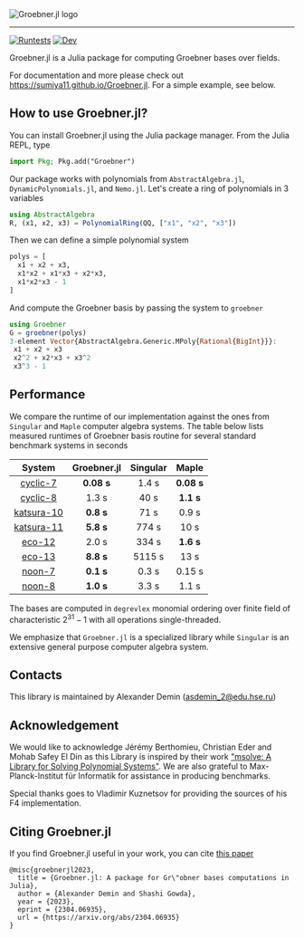 <div align="left">
    <picture>
        <source media="(prefers-color-scheme: dark)" srcset="https://github.com/sumiya11/Groebner.jl/raw/master/docs/assets/logo-dark-with-text.svg">
      <img alt="Groebner.jl logo" src="https://github.com/sumiya11/Groebner.jl/raw/master/docs/assets/logo-with-text.svg">
    </picture>
</div>

---

[![Runtests](https://github.com/sumiya11/Groebner.jl/actions/workflows/Runtests.yml/badge.svg)](https://github.com/sumiya11/Groebner.jl/actions/workflows/Runtests.yml)
[![Dev](https://img.shields.io/badge/docs-dev-blue.svg)](https://sumiya11.github.io/Groebner.jl)

Groebner.jl is a Julia package for computing Groebner bases over fields.

For documentation and more please check out https://sumiya11.github.io/Groebner.jl.
For a simple example, see below.

## How to use Groebner.jl?

You can install Groebner.jl using the Julia package manager. From the Julia REPL, type

```julia
import Pkg; Pkg.add("Groebner")
```

Our package works with polynomials from `AbstractAlgebra.jl`, `DynamicPolynomials.jl`, and `Nemo.jl`. Let's create a ring of polynomials in 3 variables

```julia
using AbstractAlgebra
R, (x1, x2, x3) = PolynomialRing(QQ, ["x1", "x2", "x3"])
```

Then we can define a simple polynomial system

```julia
polys = [
  x1 + x2 + x3,
  x1*x2 + x1*x3 + x2*x3,
  x1*x2*x3 - 1
]
```

And compute the Groebner basis by passing the system to `groebner`

```julia
using Groebner
G = groebner(polys)
3-element Vector{AbstractAlgebra.Generic.MPoly{Rational{BigInt}}}:
 x1 + x2 + x3
 x2^2 + x2*x3 + x3^2
 x3^3 - 1
```

## Performance

We compare the runtime of our implementation against the ones from `Singular` and `Maple` computer algebra systems. The table below lists measured runtimes of Groebner basis routine for several standard benchmark systems in seconds

|   System    |  Groebner.jl    | Singular | Maple |
| :---:       | :---: | :----: |  :---:   |
| [cyclic-7](https://github.com/sumiya11/Groebner.jl/tree/master/benchmark/systems/standard/cyclic12.txt)   | **0.08 s**  | 1.4 s    | **0.08 s** |
| [cyclic-8](https://github.com/sumiya11/Groebner.jl/tree/master/benchmark/systems/standard/cyclic13.txt)   |  1.3 s  | 40 s    | **1.1 s** |
| [katsura-10](https://github.com/sumiya11/Groebner.jl/tree/master/benchmark/systems/standard/katsura9.txt)    | **0.8 s**  | 71 s    | 0.9 s |
| [katsura-11](https://github.com/sumiya11/Groebner.jl/tree/master/benchmark/systems/standard/katsura10.txt)  |  **5.8 s**  | 774 s   | 10 s |
| [eco-12](https://github.com/sumiya11/Groebner.jl/tree/master/benchmark/systems/standard/eco10.txt)   |  2.0 s  | 334 s   | **1.6 s** |
| [eco-13](https://github.com/sumiya11/Groebner.jl/tree/master/benchmark/systems/standard/eco11.txt)   | **8.8 s**  | 5115 s   | 13 s |
| [noon-7](https://github.com/sumiya11/Groebner.jl/tree/master/benchmark/systems/standard/noon7.txt)      |  **0.1 s**  | 0.3 s    | 0.15 s |
| [noon-8](https://github.com/sumiya11/Groebner.jl/tree/master/benchmark/systems/standard/noon8.txt)      |  **1.0 s**  | 3.3 s    | 1.1 s |

The bases are computed in `degrevlex` monomial ordering over finite field of characteristic $2^{31}-1$ with all operations single-threaded.

We emphasize that `Groebner.jl` is a specialized library while `Singular` is an extensive general purpose computer algebra system.

## Contacts

This library is maintained by Alexander Demin (<asdemin_2@edu.hse.ru>)

## Acknowledgement

We would like to acknowledge Jérémy Berthomieu, Christian Eder and Mohab Safey El Din as this Library is inspired by their work ["msolve: A Library for Solving Polynomial Systems"](https://arxiv.org/abs/2104.03572). We are also grateful to Max-Planck-Institut für Informatik for assistance in producing benchmarks.

Special thanks goes to Vladimir Kuznetsov for providing the sources of his F4 implementation.

## Citing Groebner.jl

If you find Groebner.jl useful in your work, you can cite [this paper](https://arxiv.org/abs/2304.06935)

```
@misc{groebnerjl2023,
  title = {Groebner.jl: A package for Gr\"obner bases computations in Julia}, 
  author = {Alexander Demin and Shashi Gowda},
  year = {2023},
  eprint = {2304.06935},
  url = {https://arxiv.org/abs/2304.06935}
}
```
